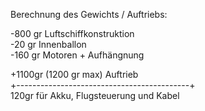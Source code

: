 
Berechnung des Gewichts / Auftriebs:

-800 gr Luftschiffkonstruktion <br>
-20  gr Innenballon <br>
-160 gr Motoren + Aufhängnung <br>

+1100gr (1200 gr max) Auftrieb <br>
+-------------------------------------------+<br>
120gr für Akku, Flugsteuerung und Kabel
